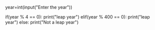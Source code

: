 year=int(input("Enter the year"))

if(year % 4 == 0):
 print("leap year")
elif(year % 400 == 0): 
 print("leap year")
else:
 print("Not a leap year")
